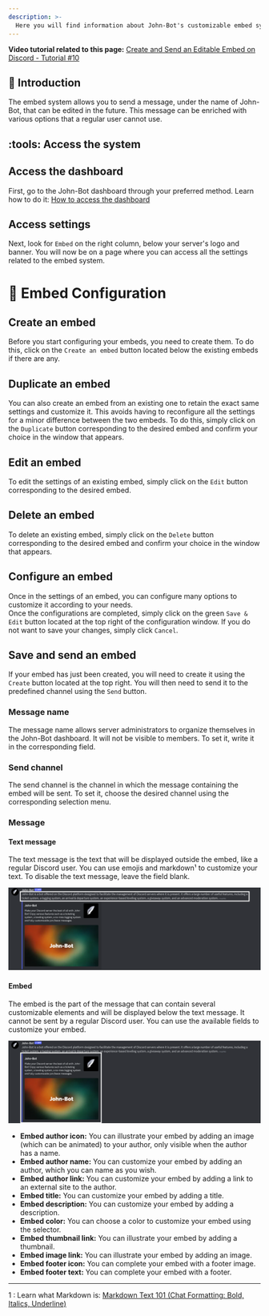 ```yaml
---
description: >-
  Here you will find information about John-Bot's customizable embed system. Learn how to configure it and how it works.
---
```


**Video tutorial related to this page:** [Create and Send an Editable Embed on Discord - Tutorial #10](https://jnbt.xyz/tutorials/embeds)

## :rocket: Introduction

The embed system allows you to send a message, under the name of John-Bot, that can be edited in the future. This message can be enriched with various options that a regular user cannot use.

## :tools: Access the system

## Access the dashboard

First, go to the John-Bot dashboard through your preferred method. Learn how to do it: [How to access the dashboard](../../guide/guide.md#pushpin-access-the-dashboard)

## Access settings

Next, look for `Embed` on the right column, below your server's logo and banner. You will now be on a page where you can access all the settings related to the embed system.

# :pencil: Embed Configuration

## Create an embed

Before you start configuring your embeds, you need to create them. To do this, click on the `Create an embed` button located below the existing embeds if there are any.

## Duplicate an embed

You can also create an embed from an existing one to retain the exact same settings and customize it. This avoids having to reconfigure all the settings for a minor difference between the two embeds. To do this, simply click on the `Duplicate` button corresponding to the desired embed and confirm your choice in the window that appears.

## Edit an embed

To edit the settings of an existing embed, simply click on the `Edit` button corresponding to the desired embed.

## Delete an embed

To delete an existing embed, simply click on the `Delete` button corresponding to the desired embed and confirm your choice in the window that appears.

## Configure an embed

Once in the settings of an embed, you can configure many options to customize it according to your needs.
<br/> Once the configurations are completed, simply click on the green `Save & Edit` button located at the top right of the configuration window. If you do not want to save your changes, simply click `Cancel`.

## Save and send an embed

If your embed has just been created, you will need to create it using the `Create` button located at the top right. You will then need to send it to the predefined channel using the `Send` button.

### Message name

The message name allows server administrators to organize themselves in the John-Bot dashboard. It will not be visible to members. To set it, write it in the corresponding field.

### Send channel

The send channel is the channel in which the message containing the embed will be sent. To set it, choose the desired channel using the corresponding selection menu.

### Message

#### Text message

The text message is the text that will be displayed outside the embed, like a regular Discord user. You can use emojis and markdown¹ to customize your text. To disable the text message, leave the field blank.

![Example of a message with the text message highlighted](../../.gitbook/assets/embed_message_partie%20texte.png)

#### Embed

The embed is the part of the message that can contain several customizable elements and will be displayed below the text message. It cannot be sent by a regular Discord user. You can use the available fields to customize your embed.

![Example of a message with the embed highlighted](../../.gitbook/assets/embed_message_partie%20embed.png)

* **Embed author icon:** You can illustrate your embed by adding an image (which can be animated) to your author, only visible when the author has a name.
* **Embed author name:** You can customize your embed by adding an author, which you can name as you wish.
* **Embed author link:** You can customize your embed by adding a link to an external site to the author.
* **Embed title:** You can customize your embed by adding a title.
* **Embed description:** You can customize your embed by adding a description.
* **Embed color:** You can choose a color to customize your embed using the selector.
* **Embed thumbnail link:** You can illustrate your embed by adding a thumbnail.
* **Embed image link:** You can illustrate your embed by adding an image.
* **Embed footer icon:** You can complete your embed with a footer image.
* **Embed footer text:** You can complete your embed with a footer.

---
1 : Learn what Markdown is: [Markdown Text 101 (Chat Formatting: Bold, Italics, Underline)](https://support.discord.com/hc/en-us/articles/210298617-Markdown-Text-101-Chat-Formatting-Bold-Italics-Underline)